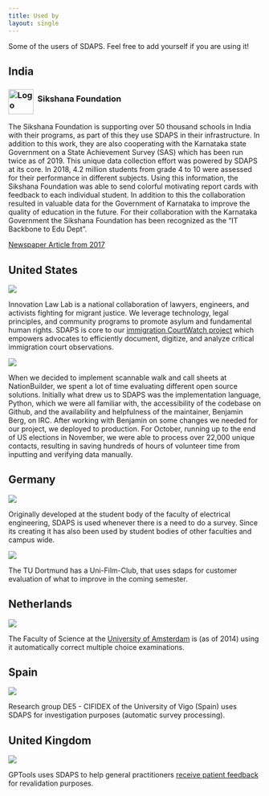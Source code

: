 ```yaml
---
title: Used by
layout: single
---
```


Some of the users of SDAPS. Feel free to add yourself if you are using it!

## India

### <img src="/files/sikshana-logo.png" width="50px" alt="Logo" align="middle"/>&nbsp; Sikshana Foundation

The Sikshana Foundation is supporting over 50&nbsp;thousand schools in India with
their programs, as part of this they use SDAPS in their infrastructure. In
addition to this work, they are also cooperating with the Karnataka state
Government on a State Achievement Survey (SAS) which has been run twice as of
2019. This unique data collection effort was powered by SDAPS at its core. In
2018, 4.2&nbsp;million students from grade 4&nbsp;to&nbsp;10 were assessed for their performance
in different subjects. Using this information, the Sikshana Foundation was able
to send colorful motivating report cards with feedback to each individual
student. In addition to this the collaboration resulted in valuable
data for the Government of Karnataka to improve the quality of
education in the future. For their collaboration with the Karnataka Government
the Sikshana Foundation has been recognized as the “IT Backbone to Edu Dept”.

[Newspaper Article from 2017](/files/sikshana-news-2017.jpg)

## United States

![](/files/innovation_law_lab_logo.png)

Innovation Law Lab is a national collaboration of lawyers, engineers, and activists
fighting for migrant justice.  We leverage technology, legal principles, and community
programs to promote asylum and fundamental human rights.  SDAPS is core to our [immigration
CourtWatch project](https://courtwatch.lawlab.cc/about) which empowers advocates to efficiently document, digitize, and analyze
critical immigration court observations.

![](/files/nationbuider-logo-black.png)

When we decided to implement scannable walk and call sheets at NationBuilder,
we spent a lot of time evaluating different open source solutions.  Initially
what drew us to SDAPS was the implementation language, Python, which we were
all familiar with, the accessibility of the codebase on Github, and the
availability and helpfulness of the maintainer, Benjamin Berg, on IRC.
After working with Benjamin on some changes we needed for our project, we
deployed to production. For October, running up to the end of US elections
in November, we were able to process over 22,000 unique contacts, resulting
in saving hundreds of hours of volunteer time from inputting and verifying
data manually.

## Germany

![](/files/fs-etec.png)

Originally developed at the student body of the faculty of electrical
engineering, SDAPS is used whenever there is a need to do a survey.
Since its creating it has also been used by student bodies of other
faculties and campus wide.

![](/files/ufc.png)

The TU Dortmund has a Uni-Film-Club, that uses sdaps for customer evaluation
of what to improve in the coming semester.

## Netherlands

![](/files/uva-logo_en.jpg)

The Faculty of Science at the
[University of Amsterdam](http://www.uva.nl/en/about-the-uva/organisation/faculties/faculties/faculties/content/folder/faculteit-der-natuurwetenschappen-wiskunde-en-informatica/faculty-of-science.html)
is (as of 2014) using it automatically correct multiple choice examinations.

## Spain

![](/files/logo_uvigo.jpg)

Research group DE5 - CIFIDEX of the University of Vigo (Spain) uses SDAPS
for investigation purposes (automatic survey processing).

## United Kingdom

![](/files/gptools.gif)

GPTools uses SDAPS to help general practitioners
[receive patient feedback](https://www.gptools.org/feedback_template.html) for
revalidation purposes.
